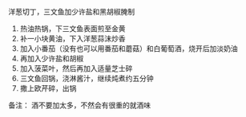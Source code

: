洋葱切丁，三文鱼加少许盐和黑胡椒腌制

1. 热油热锅，下三文鱼表面煎至金黄
2. 补一小块黄油，下入洋葱蒜沫炒香
3. 加入小番茄（没有也可以用番茄和蘑菇）和白葡萄酒，烧开后加淡奶油
4. 再加入少许盐和胡椒
5. 加入菠菜叶，然后再加入适量芝士碎
6. 三文鱼回锅，浇淋酱汁，继续炖煮约五分钟
7. 撒上欧芹碎，出锅

备注： 酒不要加太多，不然会有很重的就酒味
